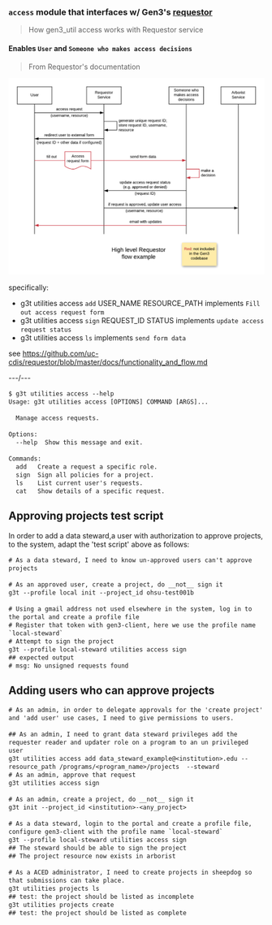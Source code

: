 
### `access` module that interfaces w/ Gen3's [requestor](https://github.com/uc-cdis/requestor)

> How gen3_util access works with Requestor service

#### Enables `User` and `Someone who makes access decisions`

> From Requestor's documentation

![image](https://github.com/uc-cdis/requestor/raw/master/docs/img/requestor_example_flow.png)


specifically:

* g3t utilities access `add` USER_NAME RESOURCE_PATH implements `Fill out access request form`
* g3t utilities access `sign` REQUEST_ID STATUS implements `update access request status`
* g3t utilities  access `ls` implements `send form data`



see https://github.com/uc-cdis/requestor/blob/master/docs/functionality_and_flow.md

---/---


```
$ g3t utilities access --help
Usage: g3t utilities access [OPTIONS] COMMAND [ARGS]...

  Manage access requests.

Options:
  --help  Show this message and exit.

Commands:
  add   Create a request a specific role.
  sign  Sign all policies for a project.
  ls    List current user's requests.
  cat   Show details of a specific request.

```

## Approving projects test script

In order to add a data steward,a user with authorization to approve projects, to the system, adapt the 'test script' above as follows:

```shell
# As a data steward, I need to know un-approved users can't approve projects

# As an approved user, create a project, do __not__ sign it
g3t --profile local init --project_id ohsu-test001b

# Using a gmail address not used elsewhere in the system, log in to the portal and create a profile file
# Register that token with gen3-client, here we use the profile name `local-steward`
# Attempt to sign the project
g3t --profile local-steward utilities access sign
## expected output
# msg: No unsigned requests found
```

## Adding users who can approve projects


```shell
# As an admin, in order to delegate approvals for the 'create project' and 'add user' use cases, I need to give permissions to users.

## As an admin, I need to grant data steward privileges add the requester reader and updater role on a program to an un privileged user
g3t utilities access add data_steward_example@<institution>.edu --resource_path /programs/<program_name>/projects  --steward
# As an admin, approve that request
g3t utilities access sign

# As an admin, create a project, do __not__ sign it
g3t init --project_id <institution>-<any_project>

# As a data steward, login to the portal and create a profile file, configure gen3-client with the profile name `local-steward`
g3t --profile local-steward utilities access sign
## The steward should be able to sign the project
## The project resource now exists in arborist

# As a ACED administrator, I need to create projects in sheepdog so that submissions can take place.
g3t utilities projects ls
## test: the project should be listed as incomplete
g3t utilities projects create
## test: the project should be listed as complete

```
